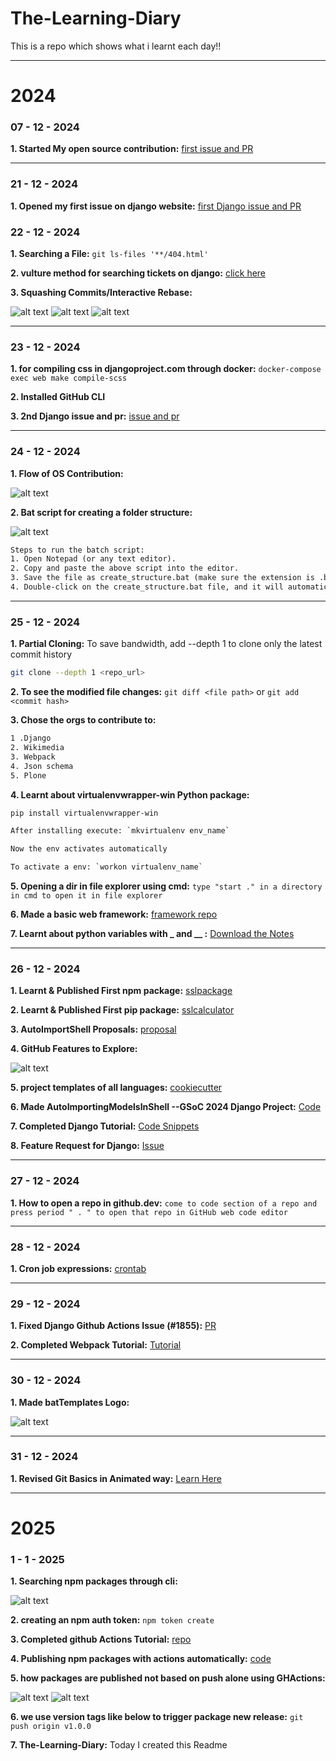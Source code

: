# The-Learning-Diary
This is a repo which shows what i learnt each day!!

---

# 2024

### 07 - 12 - 2024

**1. Started My open source contribution:** [first issue and PR](https://github.com/piyushgarg-dev/piyushgargdev-nextjs/issues/1770)

---

### 21 - 12 - 2024

**1. Opened my first issue on django website:** [first Django issue and PR](https://github.com/django/djangoproject.com/issues/1842)

### 22 - 12 - 2024

**1. Searching a File:** `git ls-files '**/404.html'`

**2. vulture method for searching tickets on django:**  [click here](https://youtube.com/shorts/lojXKiXZoTo?si=PEsciQQGL1WKmERx )

**3. Squashing Commits/Interactive Rebase:**

![alt text](<Resources/Images/WhatsApp Image 2024-12-23 at 11.41.51_c003a232.jpg>)
![alt text](<Resources/Images/WhatsApp Image 2024-12-23 at 11.41.52_8078f3c4.jpg>)
![alt text](<Resources/Images/WhatsApp Image 2024-12-23 at 11.46.39_cd7dbc73.jpg>)

---

### 23 - 12 - 2024

**1. for compiling css in djangoproject.com through docker:** `docker-compose exec web make compile-scss `

**2. Installed GitHub CLI**

**3. 2nd Django issue and pr:** [issue and pr](https://github.com/django/djangoproject.com/issues/1844)

---

### 24 - 12 - 2024

**1. Flow of OS Contribution:** 

![alt text](<Resources/Images/WhatsApp Image 2024-12-24 at 17.53.30_74415edd.jpg>)

**2. Bat script for creating a folder structure:**

![alt text](<Resources/Images/WhatsApp Image 2024-12-24 at 22.35.10_4c264748.jpg>)

```txt
Steps to run the batch script:
1. Open Notepad (or any text editor).
2. Copy and paste the above script into the editor.
3. Save the file as create_structure.bat (make sure the extension is .bat and not .txt).
4. Double-click on the create_structure.bat file, and it will automatically create the folder structure and files for your framework.
```

---

### 25 - 12 - 2024

**1. Partial Cloning:** To save bandwidth, add --depth 1 to clone only the latest commit history

```bash
git clone --depth 1 <repo_url>
```

**2. To see the modified file changes:** `git diff <file path>` or `git add <commit hash>`

**3. Chose the orgs to contribute to:**

```txt
1 .Django
2. Wikimedia
3. Webpack
4. Json schema 
5. Plone
```

**4. Learnt about virtualenvwrapper-win Python package:**

```txt
pip install virtualenvwrapper-win

After installing execute: `mkvirtualenv env_name`

Now the env activates automatically

To activate a env: `workon virtualenv_name`
```

**5. Opening a dir in file explorer using cmd:** `type "start ." in a directory in cmd to open it in file explorer`

**6. Made a basic web framework:** [framework repo](https://github.com/SrisailamKakurala/basic_framework)

**7. Learnt about python variables with _ and __ :** [Download the Notes](./Resources/textFiles/pythonUnderscoreVariables.txt)


---

### 26 - 12 - 2024

**1. Learnt & Published First npm package:** [sslpackage](https://www.npmjs.com/package/sslpackage )

**2. Learnt & Published First pip package:** [sslcalculator](https://pypi.org/project/sslcalculator/0.1/ )

**3. AutoImportShell Proposals:** [proposal](https://gist.github.com/salvo-polizzi/304b8cd001e7ccef95e7f1d1b57bdea4 )

**4. GitHub Features to Explore:**

![alt text](<Resources/Images/WhatsApp Image 2024-12-26 at 23.22.44_d6b420e9.jpg>)

**5. project templates of all languages:** [cookiecutter](https://www.cookiecutter.io/ )

**6. Made AutoImportingModelsInShell --GSoC 2024 Django Project:** [Code](https://github.com/SrisailamKakurala/AutoImportingModelsInShell)

**7. Completed Django Tutorial:** [Code Snippets](https://github.com/SrisailamKakurala/django-prac)

**8. Feature Request for Django:** [Issue](https://github.com/django/djangoproject.com/issues/1850)

---

### 27 - 12 - 2024

**1. How to open a repo in github.dev:** `come to code section of a repo and press period " . " to open that repo in GitHub web code editor`

---

### 28 - 12 - 2024

**1. Cron job expressions:** [crontab](https://crontab.guru)

---

### 29 - 12 - 2024

**1. Fixed Django Github Actions Issue (#1855):** [PR](https://github.com/django/djangoproject.com/pull/1855)

**2. Completed Webpack Tutorial:** [Tutorial](https://youtu.be/JXBR65bs9CA?si=fr_zuAgrUSrPKSiy)

---

### 30 - 12 - 2024

**1. Made batTemplates Logo:** 

![alt text](<Resources/Images/Screenshot 2024-12-30 092959.png>)

---

### 31 - 12 - 2024

**1. Revised Git Basics in Animated way:** [Learn Here](https://learngitbranching.js.org/)

---




# 2025

### 1 - 1 - 2025

**1. Searching npm packages through cli:**

![alt text](<Resources/Images/WhatsApp Image 2025-01-01 at 18.42.24_0cdd2ca3.jpg>)

**2. creating an npm auth token:** `npm token create`

**3. Completed github Actions Tutorial:** [repo](https://github.com/SrisailamKakurala/github-actions)

**4. Publishing npm packages with actions automatically:** [code](https://github.com/SrisailamKakurala/github-actions/blob/main/sampleWorkflows/workflows/publishnpm.yml)

**5. how packages are published not based on push alone using GHActions:**

![alt text](<Resources/Images/WhatsApp Image 2025-01-01 at 19.05.46_ce1c3e42.jpg>)
![alt text](<Resources/Images/WhatsApp Image 2025-01-01 at 19.06.20_948a317b.jpg>)

**6. we use version tags like below to trigger package new release:** `git push origin v1.0.0`

**7. The-Learning-Diary:** Today I created this Readme